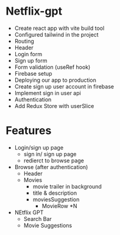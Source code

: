 # Netflix-gpt
- Create react app with vite build tool
- Configured tailwind in the project
- Routing
- Header
- Login form
- Sign up form
- Form validation (useRef hook)
- Firebase setup
- Deploying our app to production
- Create sign up user account in firebase
- Implement sign in user api
- Authentication
- Add Redux Store with userSlice

# Features
- Login/sign up page
    - sign in/ sign up page
    - redierct to browse page
- Browse (after authentication)
    - Header
    - Movies
        - movie trailer in background
        - title & description
        - moviesSuggestion
            - MovieRow *N
- NEtflix GPT
    - Search Bar
    - Movie Suggestions